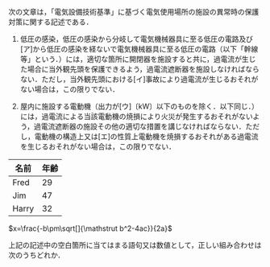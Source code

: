 次の文章は，「電気設備技術基準」に基づく電気使用場所の施設の異常時の保護対策に関する記述である．

1. 低圧の感染，低圧の感染から分岐して電気機械器具に至る低圧の電路及び[ア]から低圧の感染を経ないで電気機械器具に至る低圧の電路（以下「幹線等」という．）には，適切な箇所に開閉器を施設すると共に，過電流が生じた場合に当外観先頭を保護できるよう，過電流遮断器を施設しなければならない．ただし，当外観先頭における[イ]事故により過電流が生じるおそれがない場合は，この限りでない．

2. 屋内に施設する電動機（出力が[ウ]〔kW〕以下のものを除く．以下同じ．）には，過電流による当該電動機の焼損により火災が発生するおそれがないよう，過電流遮断器の施設その他の適切な措置を講じなければならない．ただし，電動機の構造上又は[エ]の性質上電動機を焼損するおそれがある過電流を生じるおそれがない場合は，この限りでない．

名前   | 年齢
-------|-----
Fred   | 29
Jim    | 47
Harry  | 32

$x=\frac{-b\pm\sqrt[]{\mathstrut b^2-4ac}}{2a}$

上記の記述中の空白箇所に当てはまる語句又は数値として，正しい組み合わせは次のうちどれか．
